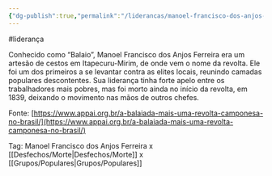 ```yaml
---
{"dg-publish":true,"permalink":"/liderancas/manoel-francisco-dos-anjos-ferreira/"}
---
```


#liderança 


Conhecido como “Balaio”, Manoel Francisco dos Anjos Ferreira era um artesão de cestos em Itapecuru-Mirim, de onde vem o nome da revolta. Ele foi um dos primeiros a se levantar contra as elites locais, reunindo camadas populares descontentes. Sua liderança tinha forte apelo entre os trabalhadores mais pobres, mas foi morto ainda no início da revolta, em 1839, deixando o movimento nas mãos de outros chefes.  
  

Fonte: [https://www.appai.org.br/a-balaiada-mais-uma-revolta-camponesa-no-brasil/](https://www.appai.org.br/a-balaiada-mais-uma-revolta-camponesa-no-brasil/)

Tag: Manoel Francisco dos Anjos Ferreira x [[Desfechos/Morte\|Desfechos/Morte]] x [[Grupos/Populares\|Grupos/Populares]]